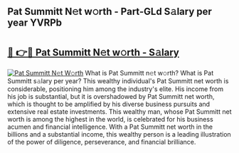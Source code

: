 ## Pat Summitt N𝚎t w𝚘rth - Part-GLd S𝚊lary per year YVRPb

# <h2><a href="http://gc48on.nevu.top/?p=Pat+Summitt">🔗 👉🔴 Pat Summitt N𝚎t w𝚘rth - S𝚊lary</a></h2>

[![Pat Summitt N𝚎t W𝚘rth](https://i.imgur.com/Oavwk0R.jpeg)](http://gc48on.nevu.top/?p=Pat+Summitt)
What is Pat Summitt n𝚎t w𝚘rth? What is Pat Summitt s𝚊lary per year?
This wealthy individual's Pat Summitt net worth is considerable, positioning him among the industry's elite. His income from his job is substantial, but it is overshadowed by Pat Summitt net worth, which is thought to be amplified by his diverse business pursuits and extensive real estate investments. This wealthy man, whose Pat Summitt net worth is among the highest in the world, is celebrated for his business acumen and financial intelligence. With a Pat Summitt net worth in the billions and a substantial income, this wealthy person is a leading illustration of the power of diligence, perseverance, and financial brilliance.
